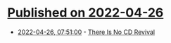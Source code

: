 # [Published on 2022-04-26](index.md)

* [2022-04-26, 07:51:00](https://news.ycombinator.com/item?id=31165045) - [There Is No CD Revival](https://dadadrummer.substack.com/p/there-is-no-cd-revival)
